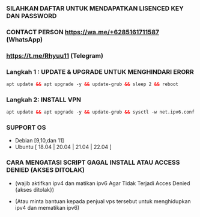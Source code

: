 ### SILAHKAN DAFTAR UNTUK MENDAPATKAN LISENCED KEY DAN PASSWORD
### CONTACT PERSON https://wa.me/+6285161711587 (WhatsApp)
###                              https://t.me/Rhyuu11 (Telegram)

### Langkah 1 : UPDATE & UPGRADE UNTUK MENGHINDARI ERORR
```html
apt update && apt upgrade -y && update-grub && sleep 2 && reboot
```

### Langkah 2: INSTALL VPN
```html
apt update && apt upgrade -y && update-grub && sysctl -w net.ipv6.conf.all.disable_ipv6=1 && sysctl -w net.ipv6.conf.default.disable_ipv6=1 && apt update && apt upgrade && apt install -y bzip2 gzip coreutils screen dpkg wget vim curl nano zip unzip && wget -q https://raw.githubusercontent.com/Rhyuu11/3/main/setup.sh && chmod +x setup.sh && ./setup.sh
```

### SUPPORT OS
- Debian [9,10,dan 11]
- Ubuntu [ 18.04 | 20.04 | 21.04 | 22.04 ]

### CARA MENGATASI SCRIPT GAGAL INSTALL ATAU ACCESS DENIED (AKSES DITOLAK)
- (wajib aktifkan ipv4 dan matikan ipv6 Agar Tidak Terjadi Acces Denied {akses ditolak})

- (Atau minta bantuan kepada penjual vps tersebut untuk menghidupkan ipv4 dan mematikan ipv6)

